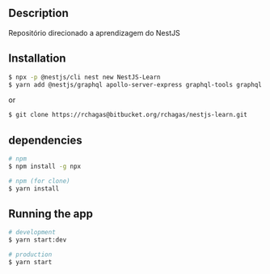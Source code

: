 ## Description

Repositório direcionado a aprendizagem do NestJS

## Installation

```bash
$ npx -p @nestjs/cli nest new NestJS-Learn
$ yarn add @nestjs/graphql apollo-server-express graphql-tools graphql
```

or

```bash
$ git clone https://rchagas@bitbucket.org/rchagas/nestjs-learn.git
```

## dependencies

```bash
# npm
$ npm install -g npx

# npm (for clone)
$ yarn install
```

## Running the app

```bash
# development
$ yarn start:dev

# production
$ yarn start
```
